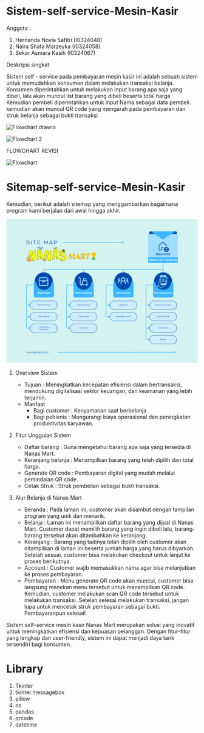 # Sistem-self-service-Mesin-Kasir
Anggota :
1. Hernanda Novia Safitri (I0324048)
2. Naira Shafa Marzeyka (I0324058)
3. Sekar Asmara Kasih (I0324067)

Deskripsi singkat

Sistem self - service pada pembayaran mesin kasir ini adalah sebuah sistem untuk memudahkan konsumen dalam melakukan transaksi belanja. Konsumen diperintahkan untuk melakukan input barang apa saja yang dibeli, lalu akan muncul list barang yang dibeli beserta total harga. Kemudian pembeli diperintahkan untuk input Nama sebagai data pembeli. kemudian akan muncul QR code yang mengarah pada pembayaran dan struk belanja sebagai bukti transaksi

![Flowchart drawio](https://github.com/user-attachments/assets/fe90d2dc-a4d6-4510-8718-2bbbe4bdc42c)

![Flowchart 2](https://github.com/user-attachments/assets/7df1d742-53f2-4db4-9c3b-d2c469b7a9c2)

FLOWCHART REVISI

![Flowchart](https://github.com/user-attachments/assets/9618e107-6043-4922-97ff-bdea3d961b9d)


# Sitemap-self-service-Mesin-Kasir
Kemudian, berikut adalah sitemap yang menggambarkan bagaimana program kami berjalan dari awal hingga akhir.

![alt text](https://github.com/hernandanovia/Sistem-self-service-Mesin-Kasir/blob/main/Nanas%20Mart%20Sitemap.png?raw=true)

1. Overview Sistem
   * Tujuan : Meningkatkan kecepatan efisiensi dalam bertransaksi, mendukung digitalisasi sektor keuangan, dan keamanan yang lebih terjamin.
   * Manfaat
     - Bagi customer : Kenyamanan saat berbelanja
     - Bagi pebisnis : Mengurangi biaya operasional dan peningkatan produktivitas karyawan.
    
2. Fitur Unggulan Sistem
   * Daftar barang : Guna mengetahui barang apa saja yang tersedia di Nanas Mart.
   * Keranjang belanja : Menampilkan barang yang telah dipilih dan total harga.
   * Generate QR code : Pembayaran digital yang mudah melalui pemindaian QR code.
   * Cetak Struk : Struk pembelian sebagai bukti transaksi.

4. Alur Belanja di Nanas Mart
   * Beranda    : Pada laman ini, customer akan disambut dengan tampilan program yang unik dan menarik.
   * Belanja    : Laman ini menampilkan daftar barang yang dijual di Nanas Mart. Customer dapat memilih barang yang ingin dibeli lalu, barang-barang tersebut akan                    ditambahkan ke keranjang.
   * Keranjang  : Barang yang tadinya telah dipilih oleh customer akan ditampilkan di laman ini beserta jumlah harga yang harus dibyarkan. Setelah sesuai, customer                    bisa melakukan checkout untuk lanjut ke proses berikutnya.
   * Account    : Customer wajib memasukkan nama agar bisa melanjutkan ke proses pembayaran.
   * Pembayaran : Menu generate QR code akan muncul, customer bisa langsung menekan menu tersebut untuk menampilkan QR code. Kemudian, customer melakukan scan QR                     code tersebut untuk melakukan transaksi. Setelah selesai melakukan transaksi, jangan lupa untuk mencetak struk pembayaran sebagai bukti.                            Pembayaranpun selesai!

Sistem self-service mesin kasir Nanas Mart merupakan solusi yang inovatif untuk meningkatkan efisiensi dan kepuasan pelanggan. Dengan fitur-fitur yang lengkap dan user-friendly, sistem ini dapat menjadi daya tarik tersendiri bagi konsumen.

# Library 
1. Tkinter
2. tkinter.messagebox
3. pillow
4. os
5. pandas
6. qrcode
7. datetime

